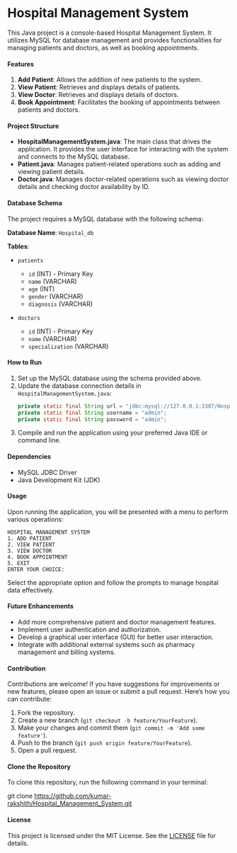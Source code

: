 

# Hospital Management System

This Java project is a console-based Hospital Management System. It utilizes MySQL for database management and provides functionalities for managing patients and doctors, as well as booking appointments.

#### Features

1. **Add Patient**: Allows the addition of new patients to the system.
2. **View Patient**: Retrieves and displays details of patients.
3. **View Doctor**: Retrieves and displays details of doctors.
4. **Book Appointment**: Facilitates the booking of appointments between patients and doctors.

#### Project Structure

- **HospitalManagementSystem.java**: The main class that drives the application. It provides the user interface for interacting with the system and connects to the MySQL database.
- **Patient.java**: Manages patient-related operations such as adding and viewing patient details.
- **Doctor.java**: Manages doctor-related operations such as viewing doctor details and checking doctor availability by ID.

#### Database Schema

The project requires a MySQL database with the following schema:

**Database Name**: `Hospital_db`

**Tables**:
- `patients`
  - `id` (INT) - Primary Key
  - `name` (VARCHAR)
  - `age` (INT)
  - `gender` (VARCHAR)
  - `diagnosis` (VARCHAR)
  
- `doctors`
  - `id` (INT) - Primary Key
  - `name` (VARCHAR)
  - `specialization` (VARCHAR)

#### How to Run

1. Set up the MySQL database using the schema provided above.
2. Update the database connection details in `HospitalManagementSystem.java`:
   ```java
   private static final String url = "jdbc:mysql://127.0.0.1:3307/Hospital_db";
   private static final String username = "admin";
   private static final String password = "admin";
   ```
3. Compile and run the application using your preferred Java IDE or command line.

#### Dependencies

- MySQL JDBC Driver
- Java Development Kit (JDK)

#### Usage

Upon running the application, you will be presented with a menu to perform various operations:
```
HOSPITAL MANAGEMENT SYSTEM
1. ADD PATIENT
2. VIEW PATIENT
3. VIEW DOCTOR
4. BOOK APPOINTMENT
5. EXIT
ENTER YOUR CHOICE:
```
Select the appropriate option and follow the prompts to manage hospital data effectively.

#### Future Enhancements

- Add more comprehensive patient and doctor management features.
- Implement user authentication and authorization.
- Develop a graphical user interface (GUI) for better user interaction.
- Integrate with additional external systems such as pharmacy management and billing systems.

#### Contribution

Contributions are welcome! If you have suggestions for improvements or new features, please open an issue or submit a pull request. Here’s how you can contribute:

1. Fork the repository.
2. Create a new branch (`git checkout -b feature/YourFeature`).
3. Make your changes and commit them (`git commit -m 'Add some feature'`).
4. Push to the branch (`git push origin feature/YourFeature`).
5. Open a pull request.

#### Clone the Repository

To clone this repository, run the following command in your terminal:

git clone https://github.com/kumar-rakshith/Hospital_Management_System.git



#### License

This project is licensed under the MIT License. See the [LICENSE](LICENSE) file for details.


